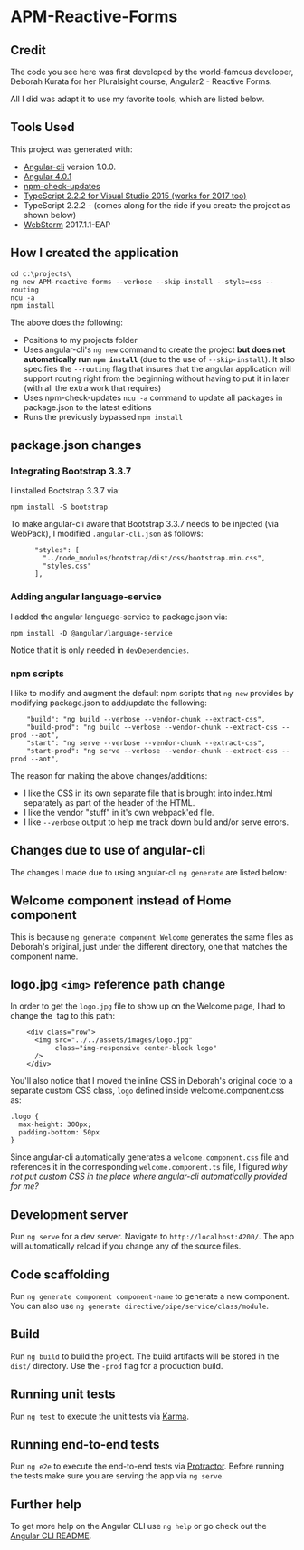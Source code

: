 ﻿# APM-Reactive-Forms

## Credit
The code you see here was first developed by the world-famous developer, Deborah Kurata for her Pluralsight course, Angular2 - Reactive Forms.

All I did was adapt it to use my favorite tools, which are listed below.

## Tools Used

This project was generated with:
* [Angular-cli](https://github.com/angular/angular-cli) version 1.0.0.
* [Angular 4.0.1](https://angular.io)
* [npm-check-updates](https://github.com/tjunnone/npm-check-updates)
* [TypeScript 2.2.2 for Visual Studio 2015 (works for 2017 too)](https://www.microsoft.com/en-us/download/details.aspx?id=48593)
* TypeScript 2.2.2 - (comes along for the ride if you create the project as shown below)
* [WebStorm](http://www.jetbrains.com/webstorm) 2017.1.1-EAP

## How I created the application
 ```
 cd c:\projects\
 ng new APM-reactive-forms --verbose --skip-install --style=css --routing
 ncu -a
 npm install
 ```   
 The above does the following:
 * Positions to my projects folder
 * Uses angular-cli's `ng new` command to create the project __but does not automatically run `npm install`__ (due to the use of `--skip-install`).  It also specifies the `--routing` flag that insures that the angular application will support routing right from the beginning without having to put it in later (with all the extra work that requires)
 * Uses npm-check-updates `ncu -a` command to update all packages in package.json to the latest editions
 * Runs the previously bypassed `npm install` 
## package.json changes
### Integrating Bootstrap 3.3.7
I installed Bootstrap 3.3.7 via:
```
npm install -S bootstrap
```
To make angular-cli aware that Bootstrap 3.3.7 needs to be injected (via WebPack), I modified `.angular-cli.json` as follows:
```
      "styles": [
        "../node_modules/bootstrap/dist/css/bootstrap.min.css",
        "styles.css"
      ],
```
### Adding angular language-service
I added the angular language-service to package.json via:
```
npm install -D @angular/language-service
```
Notice that it is only needed in `devDependencies`. 
### npm scripts
I like to modify and augment the default npm scripts that `ng new` provides by modifying package.json to add/update the following:
```
    "build": "ng build --verbose --vendor-chunk --extract-css",
    "build-prod": "ng build --verbose --vendor-chunk --extract-css --prod --aot",
    "start": "ng serve --verbose --vendor-chunk --extract-css",
    "start-prod": "ng serve --verbose --vendor-chunk --extract-css --prod --aot",
```
The reason for making the above changes/additions:
* I like the CSS in its own separate file that is brought into index.html separately as part of the header of the HTML.
* I like the vendor "stuff" in it's own webpack'ed file.
* I like `--verbose` output to help me track down build and/or serve errors.
## Changes due to use of angular-cli
The changes I made due to using angular-cli `ng generate` are listed below:
## Welcome component instead of Home component
This is because `ng generate component Welcome` generates the same files as Deborah's original, just under the different directory, one that matches the component name.
## logo.jpg `<img>` reference path change
In order to get the `logo.jpg` file to show up on the Welcome page, I had to change the <img> tag to this path:
```
    <div class="row">
      <img src="../../assets/images/logo.jpg"
           class="img-responsive center-block logo"
      />
    </div>
```
You'll also notice that I moved the inline CSS in Deborah's original code to a separate custom CSS class, ```logo``` defined inside welcome.component.css as:
```
.logo {
  max-height: 300px;
  padding-bottom: 50px
}
```
Since angular-cli automatically generates a `welcome.component.css` file and references it in the corresponding `welcome.component.ts` file, I figured *why not put custom CSS in the place where angular-cli automatically provided for me?*
## Development server

Run `ng serve` for a dev server. Navigate to `http://localhost:4200/`. The app will automatically reload if you change any of the source files.

## Code scaffolding

Run `ng generate component component-name` to generate a new component. You can also use `ng generate directive/pipe/service/class/module`.

## Build

Run `ng build` to build the project. The build artifacts will be stored in the `dist/` directory. Use the `-prod` flag for a production build.

## Running unit tests

Run `ng test` to execute the unit tests via [Karma](https://karma-runner.github.io).

## Running end-to-end tests

Run `ng e2e` to execute the end-to-end tests via [Protractor](http://www.protractortest.org/).
Before running the tests make sure you are serving the app via `ng serve`.

## Further help

To get more help on the Angular CLI use `ng help` or go check out the [Angular CLI README](https://github.com/angular/angular-cli/blob/master/README.md).
